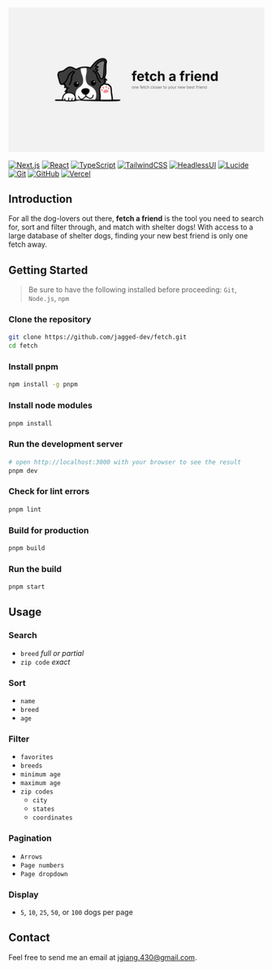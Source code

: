 <a href="https://fetch-jagged.vercel.app" target="_blank">
  <img src="/public/opengraph-image.png" alt="fetch a friend" width="830" />
</a>

[![Next.js][next]][next-url]
[![React][react]][react-url]
[![TypeScript][typescript]][typescript-url]
[![TailwindCSS][tailwind]][tailwind-url]
[![HeadlessUI][headless]][headless-url]
[![Lucide][lucide]][lucide-url]
[![Git][git]][git-url]
[![GitHub][github]][github-url]
[![Vercel][vercel]][vercel-url]

## Introduction

For all the dog-lovers out there, **fetch a friend** is the tool you need to search for, sort and filter through, and match with shelter dogs!
With access to a large database of shelter dogs, finding your new best friend is only one fetch away.

## Getting Started

> Be sure to have the following installed before proceeding: `Git`, `Node.js`, `npm`

### Clone the repository

```bash
git clone https://github.com/jagged-dev/fetch.git
cd fetch
```

### Install pnpm

```bash
npm install -g pnpm
```

### Install node modules

```bash
pnpm install
```

### Run the development server

```bash
# open http://localhost:3000 with your browser to see the result
pnpm dev
```

### Check for lint errors

```bash
pnpm lint
```

### Build for production

```bash
pnpm build
```

### Run the build

```bash
pnpm start
```

## Usage

### Search

- `breed` _full or partial_
- `zip code` _exact_

### Sort

- `name`
- `breed`
- `age`

### Filter

- `favorites`
- `breeds`
- `minimum age`
- `maximum age`
- `zip codes`
    - `city`
    - `states`
    - `coordinates`

### Pagination

- `Arrows`
- `Page numbers`
- `Page dropdown`

### Display

- `5`, `10`, `25`, `50`, or `100` dogs per page

## Contact

Feel free to send me an email at <jgiang.430@gmail.com>.

[next]: https://img.shields.io/badge/Next.js-000000?style=for-the-badge&logo=nextdotjs&logoColor=ffffff
[next-url]: https://nextjs.org/
[react]: https://img.shields.io/badge/React-20232A?style=for-the-badge&logo=react&logoColor=61DAFB
[react-url]: https://reactjs.org/
[typescript]: https://img.shields.io/badge/TypeScript-3377c4?style=for-the-badge&logo=typescript&logoColor=ffffff
[typescript-url]: https://typescriptlang.org/
[tailwind]: https://img.shields.io/badge/TailwindCSS-030712?style=for-the-badge&logo=tailwindcss&logoColor=3cbcf6
[tailwind-url]: https://tailwindcss.com/
[headless]: https://img.shields.io/badge/HeadlessUI-111826?style=for-the-badge&logo=headlessui&logoColor=7fd2fa
[headless-url]: https://headlessui.com/
[lucide]: https://img.shields.io/badge/Lucide-161618?style=for-the-badge&logo=lucide&logoColor=f46969
[lucide-url]: https://lucide.dev/
[git]: https://img.shields.io/badge/Git-f0f0e8?style=for-the-badge&logo=git&logoColor=fa5534
[git-url]: https://git-scm.com/
[github]: https://img.shields.io/badge/GitHub-0d1117?style=for-the-badge&logo=github&logoColor=ffffff
[github-url]: https://github.com/
[vercel]: https://img.shields.io/badge/Vercel-000000?style=for-the-badge&logo=vercel&logoColor=ffffff
[vercel-url]: https://vercel.com/
